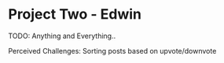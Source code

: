# Project Two - Edwin

TODO: Anything and Everything..

Perceived Challenges: Sorting posts based on upvote/downvote
